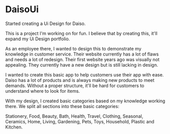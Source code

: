 # DaisoUi
Started creating a Ui Design for Daiso. 


This is a project I'm working on for fun. I believe that by creating this, it'll expand my Ui Design portfolio.

As an employee there, I wanted to design this to demonstrate my knowledge in customer service. Their website currently has a lot of flaws
and needs a lot of redesign. Their first website years ago was visually not appealing. They currently have a new design but is still
lacking in design.

I wanted to create this basic app to help customers use their app with ease. Daiso has a lot of products and is always making new products
to meet demands. Without a proper structure, it'll be hard for customers to understand where to look for items. 

With my design, I created basic categories based on my knowledge working there. We split all sections into these basic categories:

Stationery, Food, Beauty, Bath, Health, Travel, Clothing, Seasonal, Ceramics, Home, Living, Gardening, Pets, Toys, Household, Plastic and Kitchen.
